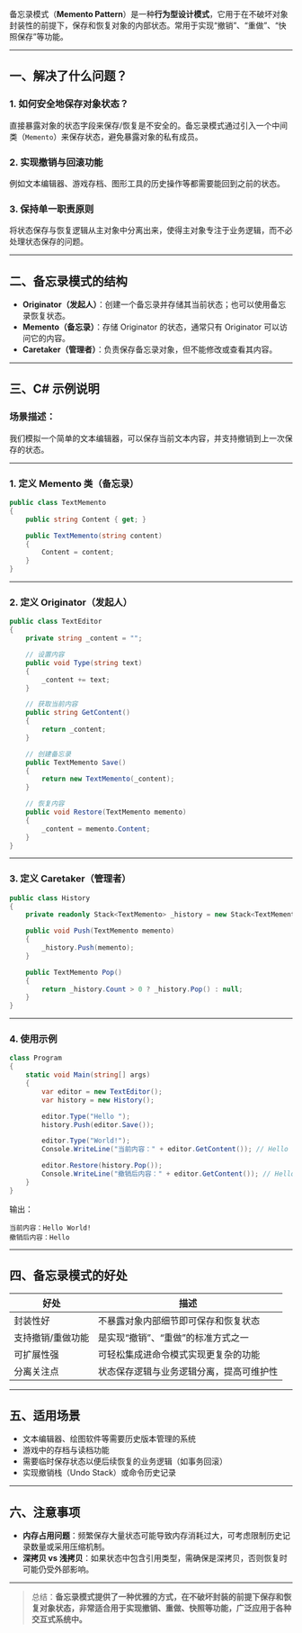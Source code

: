 ﻿备忘录模式（**Memento Pattern**）是一种**行为型设计模式**，它用于在不破坏对象封装性的前提下，保存和恢复对象的内部状态。常用于实现“撤销”、“重做”、“快照保存”等功能。

---

## 一、解决了什么问题？

### 1. **如何安全地保存对象状态？**
直接暴露对象的状态字段来保存/恢复是不安全的。备忘录模式通过引入一个中间类（`Memento`）来保存状态，避免暴露对象的私有成员。

### 2. **实现撤销与回滚功能**
例如文本编辑器、游戏存档、图形工具的历史操作等都需要能回到之前的状态。

### 3. **保持单一职责原则**
将状态保存与恢复逻辑从主对象中分离出来，使得主对象专注于业务逻辑，而不必处理状态保存的问题。

---

## 二、备忘录模式的结构

- **Originator（发起人）**：创建一个备忘录并存储其当前状态；也可以使用备忘录恢复状态。
- **Memento（备忘录）**：存储 Originator 的状态，通常只有 Originator 可以访问它的内容。
- **Caretaker（管理者）**：负责保存备忘录对象，但不能修改或查看其内容。

---

## 三、C# 示例说明

### 场景描述：

我们模拟一个简单的文本编辑器，可以保存当前文本内容，并支持撤销到上一次保存的状态。

---

### 1. 定义 Memento 类（备忘录）

```csharp
public class TextMemento
{
    public string Content { get; }

    public TextMemento(string content)
    {
        Content = content;
    }
}
```


---

### 2. 定义 Originator（发起人）

```csharp
public class TextEditor
{
    private string _content = "";

    // 设置内容
    public void Type(string text)
    {
        _content += text;
    }

    // 获取当前内容
    public string GetContent()
    {
        return _content;
    }

    // 创建备忘录
    public TextMemento Save()
    {
        return new TextMemento(_content);
    }

    // 恢复内容
    public void Restore(TextMemento memento)
    {
        _content = memento.Content;
    }
}
```


---

### 3. 定义 Caretaker（管理者）

```csharp
public class History
{
    private readonly Stack<TextMemento> _history = new Stack<TextMemento>();

    public void Push(TextMemento memento)
    {
        _history.Push(memento);
    }

    public TextMemento Pop()
    {
        return _history.Count > 0 ? _history.Pop() : null;
    }
}
```


---

### 4. 使用示例

```csharp
class Program
{
    static void Main(string[] args)
    {
        var editor = new TextEditor();
        var history = new History();

        editor.Type("Hello ");
        history.Push(editor.Save());

        editor.Type("World!");
        Console.WriteLine("当前内容：" + editor.GetContent()); // Hello World!

        editor.Restore(history.Pop());
        Console.WriteLine("撤销后内容：" + editor.GetContent()); // Hello 
    }
}
```


输出：
```
当前内容：Hello World!
撤销后内容：Hello 
```


---

## 四、备忘录模式的好处

| 好处 | 描述 |
|------|------|
| 封装性好 | 不暴露对象内部细节即可保存和恢复状态 |
| 支持撤销/重做功能 | 是实现“撤销”、“重做”的标准方式之一 |
| 可扩展性强 | 可轻松集成进命令模式实现更复杂的功能 |
| 分离关注点 | 状态保存逻辑与业务逻辑分离，提高可维护性 |

---

## 五、适用场景

- 文本编辑器、绘图软件等需要历史版本管理的系统
- 游戏中的存档与读档功能
- 需要临时保存状态以便后续恢复的业务逻辑（如事务回滚）
- 实现撤销栈（Undo Stack）或命令历史记录

---

## 六、注意事项

- **内存占用问题**：频繁保存大量状态可能导致内存消耗过大，可考虑限制历史记录数量或采用压缩机制。
- **深拷贝 vs 浅拷贝**：如果状态中包含引用类型，需确保是深拷贝，否则恢复时可能仍受外部影响。

---

> 总结：**备忘录模式提供了一种优雅的方式，在不破坏封装的前提下保存和恢复对象状态，非常适合用于实现撤销、重做、快照等功能，广泛应用于各种交互式系统中。**